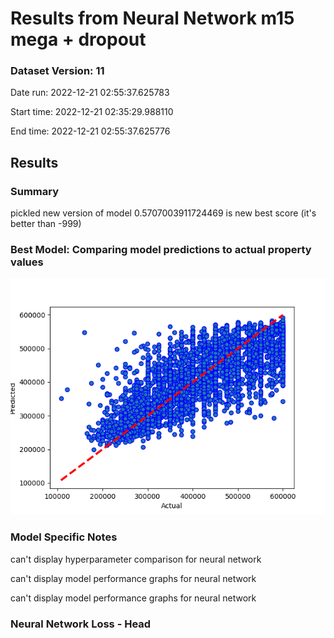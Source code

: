 # Results from Neural Network m15 mega + dropout
### Dataset Version: 11
Date run: 2022-12-21 02:55:37.625783

Start time: 2022-12-21 02:35:29.988110

End time: 2022-12-21 02:55:37.625776

## Results
### Summary
pickled new version of model
0.5707003911724469 is new best score (it's better than -999)

### Best Model: Comparing model predictions to actual property values
![detail](../artifacts/neural_network_m15_mega_+_dropout__v11__best_ann_model.png)

### Model Specific Notes
can't display hyperparameter comparison for neural network

can't display model performance graphs for neural network

can't display model performance graphs for neural network

### Neural Network Loss - Head

